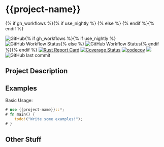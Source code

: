 # {{project-name}}

<!-- BADGES -->
<!-- * License Badge -->{% if gh_workflows %}{% if use_nightly %}
<!-- * Workflow Status (for "Rust Nightly") -->{% else %}
<!-- * Workflow Status (for "Rust Stable") -->{% endif %}{% endif %}
<!-- * Rust Report Card - https://rust-reportcard.xuri.me -->
<!-- * Coverage Status - coveralls.io -->
<!-- * Coverage Status - codecov.io -->
<!-- * Lines of Code (via tokei) -->
<!-- * Github Last Commit (date) -->
![GitHub](https://img.shields.io/github/license/{{gh_username}}/{{project-name}}){% if gh_workflows %}{% if use_nightly %}
![GitHub Workflow Status](https://img.shields.io/github/workflow/status/{{gh_username}}/{{project-name}}/Rust%20Nightly?label=Nightly){% else %}
![GitHub Workflow Status](https://img.shields.io/github/workflow/status/{{gh_username}}/{{project-name}}/Rust%20Stable?label=Stable){% endif %}{% endif %}
[![Rust Report Card](https://rust-reportcard.xuri.me/badge/github.com/{{gh_username}}/{{project-name}})](https://rust-reportcard.xuri.me/report/github.com/{{gh_username}}/{{project-name}})
[![Coverage Status](https://coveralls.io/repos/github/{{gh_username}}/{{project-name}}/badge.svg?branch=main)](https://coveralls.io/github/{{gh_username}}/{{project-name}}?branch=main)
[![codecov](https://codecov.io/gh/{{gh_username}}/{{project-name}}/branch/main/graph/badge.svg?token=0P01LCVPYC)](https://codecov.io/gh/{{gh_username}}/{{project-name}})
[![](https://tokei.rs/b1/github/tonyb983/REPOSITORY)](https://github.com/{{gh_username}}/{{project-name}})
![GitHub last commit](https://img.shields.io/github/last-commit/{{gh_username}}/{{project-name}})

## Project Description

## Examples
Basic Usage:
```rust
# use {{project-name}}::*;
# fn main() {
    todo!("Write some examples!");
# }
```

## Other Stuff
